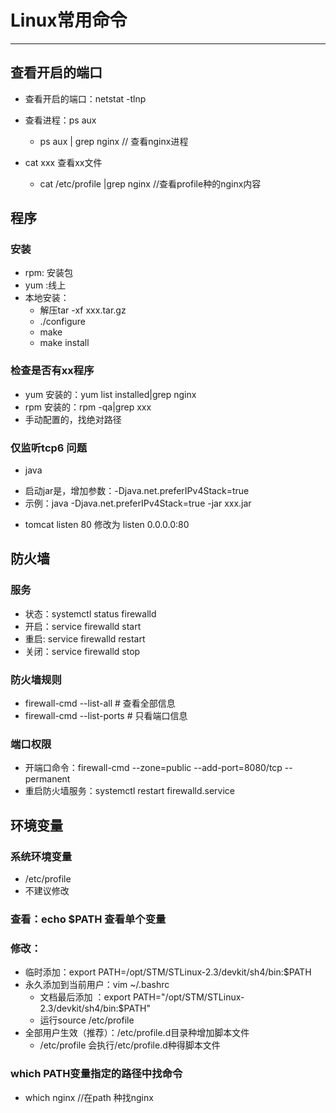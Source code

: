 # Linux常用命令
***
## 查看开启的端口
+ 查看开启的端口：netstat -tlnp

+ 查看进程：ps aux
  - ps aux	| grep nginx // 查看nginx进程

+ cat  xxx  查看xx文件
  - cat /etc/profile |grep nginx //查看profile种的nginx内容


## 程序

### 安装 
+ rpm: 安装包
+ yum :线上
+ 本地安装：
  - 解压tar -xf xxx.tar.gz
  - ./configure
  - make
  - make install
### 检查是否有xx程序
+ yum 安装的：yum list installed|grep nginx
+ rpm 安装的：rpm -qa|grep xxx
+ 手动配置的，找绝对路径

### 仅监听tcp6 问题
+ java
- 启动jar是，增加参数：-Djava.net.preferIPv4Stack=true
- 示例：java -Djava.net.preferIPv4Stack=true -jar xxx.jar
+ tomcat
listen 80 修改为 listen 0.0.0.0:80


## 防火墙
### 服务
+ 状态：systemctl status firewalld
+ 开启：service firewalld start
+ 重启: service firewalld restart
+ 关闭：service firewalld stop
### 防火墙规则
  - firewall-cmd --list-all    # 查看全部信息
  - firewall-cmd --list-ports  # 只看端口信息
### 端口权限
+ 开端口命令：firewall-cmd --zone=public --add-port=8080/tcp --permanent
+ 重启防火墙服务：systemctl restart firewalld.service


## 环境变量

### 系统环境变量
+ /etc/profile 
+ 不建议修改
### 查看：echo $PATH 查看单个变量
### 修改：
+ 临时添加：export PATH=/opt/STM/STLinux-2.3/devkit/sh4/bin:$PATH
+ 永久添加到当前用户：vim ~/.bashrc
  - 文档最后添加 ：export PATH="/opt/STM/STLinux-2.3/devkit/sh4/bin:$PATH"
  - 运行source /etc/profile
+ 全部用户生效（推荐）：/etc/profile.d目录种增加脚本文件
  -  /etc/profile  会执行/etc/profile.d种得脚本文件

### which PATH变量指定的路径中找命令
+ which nginx   //在path 种找nginx


















